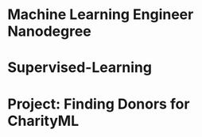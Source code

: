 # Machine Learning Engineer Nanodegree

# Supervised-Learning

# Project: Finding Donors for CharityML

